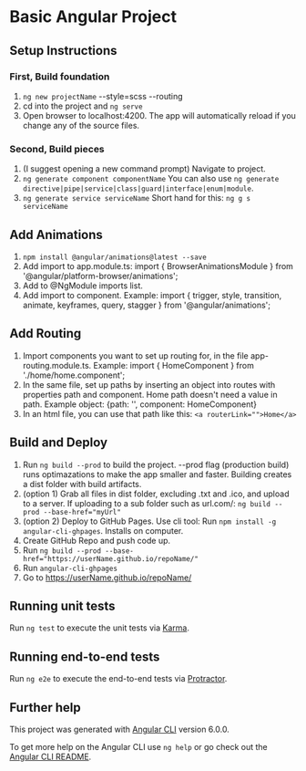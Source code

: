 # Basic Angular Project

## Setup Instructions

### First, Build foundation
1. `ng new projectName` --style=scss --routing
2. cd into the project and `ng serve`
3. Open browser to localhost:4200. The app will automatically reload if you change any of the source files.

### Second, Build pieces
1. (I suggest opening a new command prompt) Navigate to project.
2. `ng generate component componentName` You can also use `ng generate directive|pipe|service|class|guard|interface|enum|module`.
3. `ng generate service serviceName` Short hand for this: `ng g s serviceName`

## Add Animations
1. `npm install @angular/animations@latest --save`
2. Add import to app.module.ts: import { BrowserAnimationsModule } from '@angular/platform-browser/animations';
3. Add to @NgModule imports list.
4. Add import to component. Example: import { trigger, style, transition, animate, keyframes, query, stagger } from '@angular/animations';

## Add Routing
1. Import components you want to set up routing for, in the file app-routing.module.ts. Example: import { HomeComponent } from './home/home.component';
2. In the same file, set up paths by inserting an object into routes with properties path and component. Home path doesn't need a value in path. Example object: {path: '', component: HomeComponent}
3. In an html file, you can use that path like this: `<a routerLink="">Home</a>`

## Build and Deploy

1. Run `ng build --prod` to build the project. --prod flag (production build) runs optimazations to make the app smaller and faster. Building creates a dist folder with build artifacts. 
2. (option 1) Grab all files in dist folder, excluding .txt and .ico, and upload to a server. If uploading to a sub folder such as url.com/: `ng build --prod --base-href="myUrl"`
2. (option 2) Deploy to GitHub Pages. Use cli tool: Run `npm install -g angular-cli-ghpages`. Installs on computer.
3. Create GitHub Repo and push code up.
4. Run `ng build --prod --base-href="https://userName.github.io/repoName/"`
5. Run `angular-cli-ghpages`
6. Go to https://userName.github.io/repoName/

## Running unit tests

Run `ng test` to execute the unit tests via [Karma](https://karma-runner.github.io).

## Running end-to-end tests

Run `ng e2e` to execute the end-to-end tests via [Protractor](http://www.protractortest.org/).

## Further help
This project was generated with [Angular CLI](https://github.com/angular/angular-cli) version 6.0.0.

To get more help on the Angular CLI use `ng help` or go check out the [Angular CLI README](https://github.com/angular/angular-cli/blob/master/README.md).
